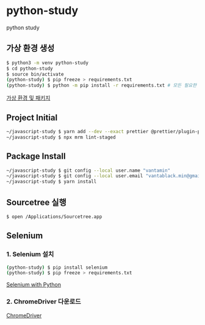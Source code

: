 # python-study

python study

## 가상 환경 생성

```bash
$ python3 -m venv python-study
$ cd python-study
$ source bin/activate
(python-study) $ pip freeze > requirements.txt
(python-study) $ python -m pip install -r requirements.txt # 모든 필요한 패키지를 설치
```

[가상 환경 및 패키지](https://docs.python.org/ko/3/tutorial/venv.html)

## Project Initial

```bash
~/javascript-study $ yarn add --dev --exact prettier @prettier/plugin-python
~/javascript-study $ npx mrm lint-staged
```

## Package Install

```bash
~/javascript-study $ git config --local user.name "vantamin"
~/javascript-study $ git config --local user.email "vantablack.min@gmail.com"
~/javascript-study $ yarn install
```

## Sourcetree 실행

```bash
$ open /Applications/Sourcetree.app
```

## Selenium

### 1. Selenium 설치

```bash
(python-study) $ pip install selenium
(python-study) $ pip freeze > requirements.txt
```

[Selenium with Python](https://selenium-python.readthedocs.io/)

### 2. ChromeDriver 다운로드

[ChromeDriver](https://chromedriver.chromium.org/downloads)
